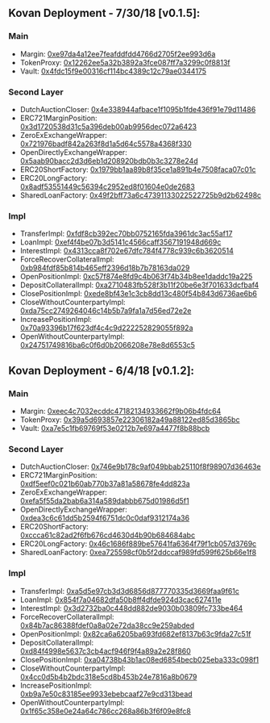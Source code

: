 ## Kovan Deployment - 7/30/18 [v0.1.5]:

### Main
- Margin:                          [0xe97da4a12ee7feafddfdd4766d2705f2ee993d6a](https://kovan.etherscan.io/address/0xe97da4a12ee7feafddfdd4766d2705f2ee993d6a)
- TokenProxy:                           [0x12262ee5a32b3892a3fce087ff7a3299c0f8813f](https://kovan.etherscan.io/address/0x12262ee5a32b3892a3fce087ff7a3299c0f8813f)
- Vault:                           [0x4fdc15f9e00316cf114bc4389c12c79ae0344175](https://kovan.etherscan.io/address/0x4fdc15f9e00316cf114bc4389c12c79ae0344175)

### Second Layer
- DutchAuctionCloser:              [0x4e338944afbace1f1095b1fde436f91e79d11486](https://kovan.etherscan.io/address/0x4e338944afbace1f1095b1fde436f91e79d11486)
- ERC721MarginPosition:            [0x3d1720538d31c5a396deb00ab9956dec072a6423](https://kovan.etherscan.io/address/0x3d1720538d31c5a396deb00ab9956dec072a6423)
- ZeroExExchangeWrapper:           [0x721976badf842a263f8d1a5d64c5578a4368f330](https://kovan.etherscan.io/address/0x721976badf842a263f8d1a5d64c5578a4368f330)
- OpenDirectlyExchangeWrapper:     [0x5aab90bacc2d3d6eb1d208920bdb0b3c3278e24d](https://kovan.etherscan.io/address/0x5aab90bacc2d3d6eb1d208920bdb0b3c3278e24d)
- ERC20ShortFactory:               [0x1979bb1aa89b8f35ce1a891b4e7508faca07c01c](https://kovan.etherscan.io/address/0x1979bb1aa89b8f35ce1a891b4e7508faca07c01c)
- ERC20LongFactory:                [0x8adf53551449c56394c2952ed8f01604e0de2683](https://kovan.etherscan.io/address/0x8adf53551449c56394c2952ed8f01604e0de2683)
- SharedLoanFactory:               [0x49f2bff73a6c47391133022522725b9d2b62498c](https://kovan.etherscan.io/address/0x49f2bff73a6c47391133022522725b9d2b62498c)

### Impl
- TransferImpl:                    [0xfdf8cb392ec70bb0752165fda3961dc3ac55af17](https://kovan.etherscan.io/address/0xfdf8cb392ec70bb0752165fda3961dc3ac55af17)
- LoanImpl:                        [0xef4f4be07b3d5141c4566caff3567191948d669c](https://kovan.etherscan.io/address/0xef4f4be07b3d5141c4566caff3567191948d669c)
- InterestImpl:                    [0x4313cca8f702e67dfc784f4778c939c6b3620514](https://kovan.etherscan.io/address/0x4313cca8f702e67dfc784f4778c939c6b3620514)
- ForceRecoverCollateralImpl:      [0xb984fdf85b814b465eff2396d18b7b78163da029](https://kovan.etherscan.io/address/0xb984fdf85b814b465eff2396d18b7b78163da029)
- OpenPositionImpl:                [0xc57f874e8fd9c4b063f74b34b8ee1daddc19a225](https://kovan.etherscan.io/address/0xc57f874e8fd9c4b063f74b34b8ee1daddc19a225)
- DepositCollateralImpl:           [0xa2710483fb528f3b11f20be6e3f701633dcfbaf4](https://kovan.etherscan.io/address/0xa2710483fb528f3b11f20be6e3f701633dcfbaf4)
- ClosePositionImpl:               [0xede8bf43e1c3cb8dd13c480f54b843d6736ae6b6](https://kovan.etherscan.io/address/0xede8bf43e1c3cb8dd13c480f54b843d6736ae6b6)
- CloseWithoutCounterpartyImpl:    [0xda75cc2749264046c14b5b7a9fa1a7d56ed72e2e](https://kovan.etherscan.io/address/0xda75cc2749264046c14b5b7a9fa1a7d56ed72e2e)
- IncreasePositionImpl:            [0x70a93396b17f623df4c4c9d222252829055f892a](https://kovan.etherscan.io/address/0x70a93396b17f623df4c4c9d222252829055f892a)
- OpenWithoutCounterpartyImpl:     [0x24751749816ba6c0f6d0b2066208e78e8d6553c5](https://kovan.etherscan.io/address/0x24751749816ba6c0f6d0b2066208e78e8d6553c5)


## Kovan Deployment - 6/4/18 [v0.1.2]:

### Main
- Margin:                          [0xeec4c7032ecddc47182134933662f9b06b4fdc64](https://kovan.etherscan.io/address/0xeec4c7032ecddc47182134933662f9b06b4fdc64)
- TokenProxy:                           [0x39a5d693857e22306182a49a88122ed85d3865bc](https://kovan.etherscan.io/address/0x39a5d693857e22306182a49a88122ed85d3865bc)
- Vault:                           [0xa7e5c1fb69769f53e0212b7e697a4477f8b88bcb](https://kovan.etherscan.io/address/0xa7e5c1fb69769f53e0212b7e697a4477f8b88bcb)

### Second Layer
- DutchAuctionCloser:              [0x746e9b178c9af049bbab25110f8f98907d36463e](https://kovan.etherscan.io/address/0x746e9b178c9af049bbab25110f8f98907d36463e)
- ERC721MarginPosition:            [0xdf5eef0c021b60ab770b37a81a58678fe4dd823a](https://kovan.etherscan.io/address/0xdf5eef0c021b60ab770b37a81a58678fe4dd823a)
- ZeroExExchangeWrapper:           [0xefa5f55da2bab6a314a589dabbb675d01986d5f1](https://kovan.etherscan.io/address/0xefa5f55da2bab6a314a589dabbb675d01986d5f1)
- OpenDirectlyExchangeWrapper:     [0xdea3c6c61dd5b2594f6751dc0c0daf9312174a36](https://kovan.etherscan.io/address/0xdea3c6c61dd5b2594f6751dc0c0daf9312174a36)
- ERC20ShortFactory:               [0xccca61c82ad2f6fb676cd4630d4b90b684684abc](https://kovan.etherscan.io/address/0xccca61c82ad2f6fb676cd4630d4b90b684684abc)
- ERC20LongFactory:                [0x46c1686f889be57641fa6364f79f1cb057d3769c](https://kovan.etherscan.io/address/0x46c1686f889be57641fa6364f79f1cb057d3769c)
- SharedLoanFactory:               [0xea725598cf0b5f2ddccaf989fd599f625b66e1f8](https://kovan.etherscan.io/address/0xea725598cf0b5f2ddccaf989fd599f625b66e1f8)

### Impl
- TransferImpl:                    [0xa5d5e97cb3d3d6856d877770335d3669faa9f61c](https://kovan.etherscan.io/address/0xa5d5e97cb3d3d6856d877770335d3669faa9f61c)
- LoanImpl:                        [0x854f7a04682dfa50b8ff4dfde924d3cac627411e](https://kovan.etherscan.io/address/0x854f7a04682dfa50b8ff4dfde924d3cac627411e)
- InterestImpl:                    [0x3d2732ba0c448dd882de9030b03809fc733be464](https://kovan.etherscan.io/address/0x3d2732ba0c448dd882de9030b03809fc733be464)
- ForceRecoverCollateralImpl:      [0x84b7ac86388fdef0a8a02e72da38cc9e259abded](https://kovan.etherscan.io/address/0x84b7ac86388fdef0a8a02e72da38cc9e259abded)
- OpenPositionImpl:                [0x82ca6a6205ba693fd682ef8137b63c9fda27c51f](https://kovan.etherscan.io/address/0x82ca6a6205ba693fd682ef8137b63c9fda27c51f)
- DepositCollateralImpl:           [0xd84f4998e5637c3cb4acf946f9f4a89a2e28f860](https://kovan.etherscan.io/address/0xd84f4998e5637c3cb4acf946f9f4a89a2e28f860)
- ClosePositionImpl:               [0xa04738b43b1ac08ed6854becb025eba333c098f1](https://kovan.etherscan.io/address/0xa04738b43b1ac08ed6854becb025eba333c098f1)
- CloseWithoutCounterpartyImpl:    [0x4cc0d5b4b2bdc318e5cd8b453b24e7816a8b0679](https://kovan.etherscan.io/address/0x4cc0d5b4b2bdc318e5cd8b453b24e7816a8b0679)
- IncreasePositionImpl:            [0xb9a7e50c83185ee9933ebebcaaf27e9cd313bead](https://kovan.etherscan.io/address/0xb9a7e50c83185ee9933ebebcaaf27e9cd313bead)
- OpenWithoutCounterpartyImpl:     [0x1f65c358e0e24a64c786cc268a86b3f6f09e8fc8](https://kovan.etherscan.io/address/0x1f65c358e0e24a64c786cc268a86b3f6f09e8fc8)

